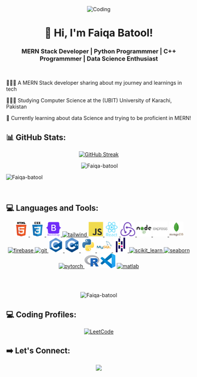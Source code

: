 <div align="center"> 
  <img  alt="Coding" width="400" src="https://i.giphy.com/media/v1.Y2lkPTc5MGI3NjExMDlyYXM4b3ZxMGQwOWtxZ3luMXBtYTVodWk2dzBhd2lyd25kbWF4NCZlcD12MV9pbnRlcm5hbF9naWZfYnlfaWQmY3Q9Zw/L1R1tvI9svkIWwpVYr/giphy.gif">
</div>
<h1 align="center">👋 Hi, I'm Faiqa Batool!</h1>
<h3 align="center">MERN Stack Developer | Python Programmmer | C++ Programmmer | Data Science Enthusiast</h3>
<br/>
<p>
👩🏻‍💻 A MERN Stack developer sharing about my journey and learnings in tech<br/>
  
👩🏻‍🎓 Studying Computer Science at the (UBIT) University of Karachi, Pakistan<br/>

💭 Currently learning about data Science and trying to be proficient in MERN!<br/>
</p>

## 📊 GitHub Stats:

<p align="center">
<a href="https://git.io/streak-stats"><img src="https://github-readme-streak-stats.herokuapp.com?user=Faiqa-batool&theme=gotham&hide_border=true&border_radius=4.9&ring=fc0fc0" alt="GitHub Streak" /></a>
</p>
<div align="center">

<p>&nbsp;<img  src="https://github-readme-stats.vercel.app/api?username=Faiqa-batool&show_icons=true&locale=en&theme=gotham&hide_border=true&border_radius=4.9" alt="Faiqa-batool" /></p>

</div>
<p align="left">
  <img src="https://komarev.com/ghpvc/?username=Faiqa-batool&label=Profile%20views&color=ff69b4&style=plastic" alt="Faiqa-batool" />
</p>
<br/>


## 💻 Languages and Tools:

<p align="center"> 
  <a href="https://www.w3.org/html/" target="_blank" rel="noreferrer"> <img src="https://raw.githubusercontent.com/devicons/devicon/master/icons/html5/html5-original-wordmark.svg" alt="html5" width="40" height="40"/> </a>
  <a href="https://www.w3schools.com/css/" target="_blank" rel="noreferrer"> <img src="https://raw.githubusercontent.com/devicons/devicon/master/icons/css3/css3-original-wordmark.svg" alt="css3" width="40" height="40"/> 
  </a> <a href="https://getbootstrap.com" target="_blank" rel="noreferrer"> <img src="https://raw.githubusercontent.com/devicons/devicon/master/icons/bootstrap/bootstrap-plain-wordmark.svg" alt="bootstrap" width="40" height="40"/> </a> 
  <a href="https://tailwindcss.com/" target="_blank" rel="noreferrer"> <img src="https://www.vectorlogo.zone/logos/tailwindcss/tailwindcss-icon.svg" alt="tailwind" width="40" height="40"/> </a> 
  <a href="https://developer.mozilla.org/en-US/docs/Web/JavaScript" target="_blank" rel="noreferrer"> <img src="https://raw.githubusercontent.com/devicons/devicon/master/icons/javascript/javascript-original.svg" alt="javascript" width="40" height="40"/> </a>
  <a href="https://reactjs.org/" target="_blank" rel="noreferrer"> <img src="https://raw.githubusercontent.com/devicons/devicon/master/icons/react/react-original-wordmark.svg" alt="react" width="40" height="40"/> </a> 
  <a href="https://redux.js.org" target="_blank" rel="noreferrer"> <img src="https://raw.githubusercontent.com/devicons/devicon/master/icons/redux/redux-original.svg" alt="redux" width="40" height="40"/> </a>
  <a href="https://nodejs.org" target="_blank" rel="noreferrer"> <img src="https://raw.githubusercontent.com/devicons/devicon/master/icons/nodejs/nodejs-original-wordmark.svg" alt="nodejs" width="40" height="40"/> </a> 
  <a href="https://expressjs.com" target="_blank" rel="noreferrer"> <img src="https://raw.githubusercontent.com/devicons/devicon/master/icons/express/express-original-wordmark.svg" alt="express" width="40" height="40"/> </a>
  <a href="https://www.mongodb.com/" target="_blank" rel="noreferrer"> <img src="https://raw.githubusercontent.com/devicons/devicon/master/icons/mongodb/mongodb-original-wordmark.svg" alt="mongodb" width="40" height="40"/> </a> 
  <a href="https://firebase.google.com/" target="_blank" rel="noreferrer"> <img src="https://www.vectorlogo.zone/logos/firebase/firebase-icon.svg" alt="firebase" width="40" height="40"/> </a> 
  <a href="https://git-scm.com/" target="_blank" rel="noreferrer"> <img src="https://www.vectorlogo.zone/logos/git-scm/git-scm-icon.svg" alt="git" width="40" height="40"/> </a> 
  <a href="https://www.cprogramming.com/" target="_blank" rel="noreferrer"> <img src="https://raw.githubusercontent.com/devicons/devicon/master/icons/c/c-original.svg" alt="c" width="40" height="40"/> </a>
  <a href="https://www.w3schools.com/cpp/" target="_blank" rel="noreferrer"> <img src="https://raw.githubusercontent.com/devicons/devicon/master/icons/cplusplus/cplusplus-original.svg" alt="cplusplus" width="40" height="40"/> </a> 
  <a href="https://www.python.org" target="_blank" rel="noreferrer"> <img src="https://raw.githubusercontent.com/devicons/devicon/master/icons/python/python-original.svg" alt="python" width="40" height="40"/> </a> 
  <a href="https://www.mysql.com/" target="_blank" rel="noreferrer"> <img src="https://raw.githubusercontent.com/devicons/devicon/master/icons/mysql/mysql-original-wordmark.svg" alt="mysql" width="40" height="40"/> </a> 
  <a href="https://pandas.pydata.org/" target="_blank" rel="noreferrer"> <img src="https://raw.githubusercontent.com/devicons/devicon/2ae2a900d2f041da66e950e4d48052658d850630/icons/pandas/pandas-original.svg" alt="pandas" width="40" height="40"/> </a> 
  <a href="https://scikit-learn.org/" target="_blank" rel="noreferrer"> <img src="https://upload.wikimedia.org/wikipedia/commons/0/05/Scikit_learn_logo_small.svg" alt="scikit_learn" width="40" height="40"/> </a> 
  <a href="https://seaborn.pydata.org/" target="_blank" rel="noreferrer"> <img src="https://seaborn.pydata.org/_images/logo-mark-lightbg.svg" alt="seaborn" width="40" height="40"/> </a>
  <a href="https://pytorch.org/" target="_blank" rel="noreferrer"> <img src="https://www.vectorlogo.zone/logos/pytorch/pytorch-icon.svg" alt="pytorch" width="40" height="40"/> </a>
<img src="https://raw.githubusercontent.com/github/explore/80688e429a7d4ef2fca1e82350fe8e3517d3494d/topics/r/r.png" width="40" height="40" alt="r logo">
  <img alt="Visual Studio Code" width="40px" src="https://raw.githubusercontent.com/github/explore/80688e429a7d4ef2fca1e82350fe8e3517d3494d/topics/visual-studio-code/visual-studio-code.png" />
  <a href="https://www.mathworks.com/" target="_blank" rel="noreferrer"> <img src="https://upload.wikimedia.org/wikipedia/commons/2/21/Matlab_Logo.png" alt="matlab" width="40" height="40"/> </a>
</p>
<br />
<br/>


<div align="center">
  
  <p><img src="https://github-readme-stats.vercel.app/api/top-langs?username=Faiqa-batool&show_icons=true&locale=en&layout=compact&theme=gotham&hide_border=true&border_radius=4.9&langs_count=6&disable_animations=false" alt="Faiqa-batool" /></p>

</div>

## 💻 Coding Profiles:

<p align="center">  
  <a href="https://leetcode.com/FaiqaBatool/">
    <img src="https://img.shields.io/badge/LeetCode-000000?style=for-the-badge&logo=LeetCode&logoColor=#d16c06" alt="LeetCode">
  </a>
</p>

## ➡️ Let's Connect:
<div align="center"> 
  <a href = "https://www.linkedin.com/in/faiqa-batool-897b14250/"><img src="https://img.icons8.com/fluent/48/000000/linkedin.png"/></a>

</div>


